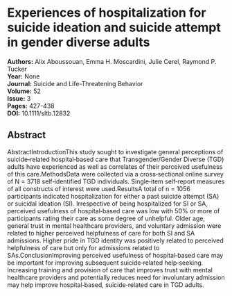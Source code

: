 # Experiences of hospitalization for suicide ideation and suicide attempt in gender diverse adults

**Authors:** Alix Aboussouan, Emma H. Moscardini, Julie Cerel, Raymond P. Tucker  
**Year:** None  
**Journal:** Suicide and Life-Threatening Behavior  
**Volume:** 52  
**Issue:** 3  
**Pages:** 427-438  
**DOI:** 10.1111/sltb.12832  

## Abstract
AbstractIntroductionThis study sought to investigate general perceptions of suicide‐related hospital‐based care that Transgender/Gender Diverse (TGD) adults have experienced as well as correlates of their perceived usefulness of this care.MethodsData were collected via a cross‐sectional online survey of N = 3718 self‐identified TGD individuals. Single‐item self‐report measures of all constructs of interest were used.ResultsA total of n = 1056 participants indicated hospitalization for either a past suicide attempt (SA) or suicidal ideation (SI). Irrespective of being hospitalized for SI or SA, perceived usefulness of hospital‐based care was low with 50% or more of participants rating their care as some degree of unhelpful. Older age, general trust in mental healthcare providers, and voluntary admission were related to higher perceived helpfulness of care for both SI and SA admissions. Higher pride in TGD identity was positively related to perceived helpfulness of care but only for admissions related to SAs.ConclusionImproving perceived usefulness of hospital‐based care may be important for improving subsequent suicide‐related help‐seeking. Increasing training and provision of care that improves trust with mental healthcare providers and potentially reduces need for involuntary admission may help improve hospital‐based, suicide‐related care in TGD adults.

